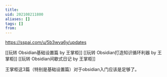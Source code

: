 ```yaml
---
title: 
uid: 202108211800
aliases: []
tags: []
from: 
---
```

https://sspai.com/u/5b3wva6y/updates

[[玩转 Obsidian基础设置篇 by 王掌柜]]
[[玩转 Obsidian打造知识循环利器 by 王掌柜]]
[[玩转 Obsidian间歇式日记 by 王掌柜]]

王掌柜这3篇（特别是基础设置篇）对于obsidian入门应该是足够了。